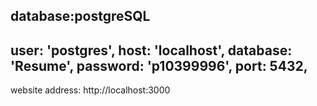 database:postgreSQL
------------------------
user: 'postgres',
host: 'localhost',
database: 'Resume',
password: 'p10399996',
port: 5432,
------------------------
website address: http://localhost:3000
